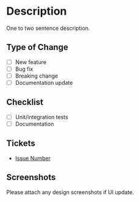# Description

One to two sentence description.

## Type of Change

- [ ] New feature
- [ ] Bug fix
- [ ] Breaking change
- [ ] Documentation update

## Checklist

- [ ] Unit/integration tests
- [ ] Documentation

## Tickets

- [Issue Number](Link)

## Screenshots

Please attach any design screenshots if UI update.
